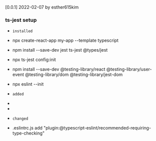 [0.0.1] 2022-02-07
by esther615kim
### ts-jest setup
- `installed`
- npx create-react-app my-app --template typescript
- npm install --save-dev jest ts-jest @types/jest
- npx ts-jest config:init
- npm install --save-dev @testing-library/react @testing-library/user-event @testing-library/dom @testing-library/jest-dom
- npx eslint --init

- `added`
-
-

- `changed`
- .eslintrc.js add  "plugin:@typescript-eslint/recommended-requiring-type-checking"
